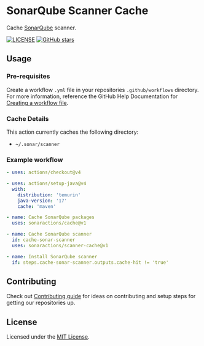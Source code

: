 # SonarQube Scanner Cache

Cache [SonarQube](https://www.sonarsource.com/products/sonarqube/) scanner.

[![LICENSE](https://img.shields.io/github/license/sonaractions/scanner-cache?color=blue)](LICENSE)
[![GitHub stars](https://img.shields.io/github/stars/sonaractions/scanner-cache?style=social)](https://github.com/sonaractions/scanner-cache)

## Usage

### Pre-requisites

Create a workflow `.yml` file in your repositories `.github/workflows` directory. For more information, reference the GitHub Help Documentation for [Creating a workflow file](https://help.github.com/en/articles/configuring-a-workflow#creating-a-workflow-file).

### Cache Details

This action currently caches the following directory:

- `~/.sonar/scanner`

### Example workflow

```yaml
- uses: actions/checkout@v4

- uses: actions/setup-java@v4
  with:
    distribution: 'temurin'
    java-version: '17'
    cache: 'maven'

- name: Cache SonarQube packages
  uses: sonaractions/cache@v1

- name: Cache SonarQube scanner
  id: cache-sonar-scanner
  uses: sonaractions/scanner-cache@v1

- name: Install SonarQube scanner
  if: steps.cache-sonar-scanner.outputs.cache-hit != 'true'
```

## Contributing

Check out [Contributing guide](.github/CONTRIBUTING.md) for ideas on contributing and setup steps for getting our repositories up.

## License

Licensed under the [MIT License](LICENSE).

